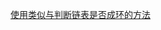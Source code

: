 [使用类似与判断链表是否成环的方法](https://discuss.leetcode.com/topic/12587/my-solution-in-c-o-1-space-and-no-magic-math-property-involved)